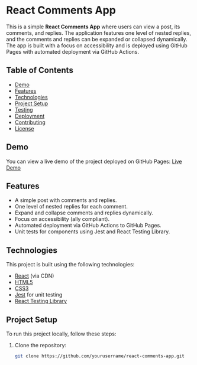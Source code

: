 # React Comments App

This is a simple **React Comments App** where users can view a post, its comments, and replies. The application features one level of nested replies, and the comments and replies can be expanded or collapsed dynamically. The app is built with a focus on accessibility and is deployed using GitHub Pages with automated deployment via GitHub Actions.

## Table of Contents

- [Demo](#demo)
- [Features](#features)
- [Technologies](#technologies)
- [Project Setup](#project-setup)
- [Testing](#testing)
- [Deployment](#deployment)
- [Contributing](#contributing)
- [License](#license)

## Demo

You can view a live demo of the project deployed on GitHub Pages:
[Live Demo](https://yourusername.github.io/react-comments-app)

## Features

- A simple post with comments and replies.
- One level of nested replies for each comment.
- Expand and collapse comments and replies dynamically.
- Focus on accessibility (ally compliant).
- Automated deployment via GitHub Actions to GitHub Pages.
- Unit tests for components using Jest and React Testing Library.

## Technologies

This project is built using the following technologies:

- [React](https://reactjs.org/) (via CDN)
- [HTML5](https://developer.mozilla.org/en-US/docs/Web/HTML)
- [CSS3](https://developer.mozilla.org/en-US/docs/Web/CSS)
- [Jest](https://jestjs.io/) for unit testing
- [React Testing Library](https://testing-library.com/docs/react-testing-library/intro)

## Project Setup

To run this project locally, follow these steps:

1. Clone the repository:
   ```bash
   git clone https://github.com/yourusername/react-comments-app.git
